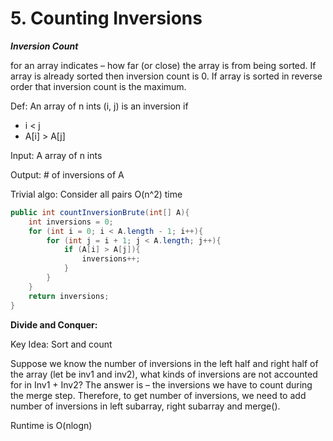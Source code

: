 # 5. Counting Inversions

_**Inversion Count**_

for an array indicates – how far \(or close\) the array is from being sorted. If array is already sorted then inversion count is 0. If array is sorted in reverse order that inversion count is the maximum. 

Def: An array of n ints \(i, j\) is an inversion if

* i &lt; j
* A\[i\] &gt; A\[j\]

Input: A array of n ints

Output: \# of inversions of A

Trivial algo: Consider all pairs O\(n^2\) time

```java
public int countInversionBrute(int[] A){
    int inversions = 0;
    for (int i = 0; i < A.length - 1; i++){
        for (int j = i + 1; j < A.length; j++){
            if (A[i] > A[j]){
                inversions++;
            }
        }
    }
    return inversions;
}
```

**Divide and Conquer:**

Key Idea: Sort and count

Suppose we know the number of inversions in the left half and right half of the array \(let be inv1 and inv2\), what kinds of inversions are not accounted for in Inv1 + Inv2? The answer is – the inversions we have to count during the merge step. Therefore, to get number of inversions, we need to add number of inversions in left subarray, right subarray and merge\(\).

Runtime is O\(nlogn\)

